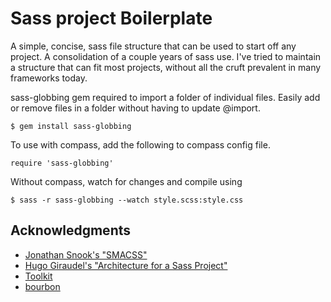 # Sass project Boilerplate

A simple, concise, sass file structure that can be used to start off any project. A consolidation of a couple years of sass use. I've tried to maintain a structure that can fit most projects, without all the cruft prevalent in many frameworks today. 

sass-globbing gem required to import a folder of individual files. Easily add or remove files in a folder without having to update @import.

    $ gem install sass-globbing

To use with compass, add the following to compass config file.

    require 'sass-globbing'  

Without compass, watch for changes and compile using

    $ sass -r sass-globbing --watch style.scss:style.css

## Acknowledgments

 - [Jonathan Snook's "SMACSS"](http://smacss.com/)
 - [Hugo Giraudel's "Architecture for a Sass Project"](http://www.sitepoint.com/architecture-sass-project/) 
 - [Toolkit](https://github.com/Team-Sass/toolkit)
 - [bourbon](http://bourbon.io/)
